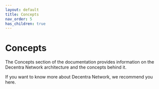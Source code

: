 ```yaml
---
layout: default
title: Concepts
nav_order: 5
has_children: true
---
```


# Concepts

The Concepts section of the documentation provides information on the Decentra Network architecture and the concepts behind it. 

If you want to know more about Decentra Network, we recommend you here. 